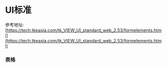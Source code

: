 # UI标准

参考地址: [https://tech.tkeasia.com/tk_VIEW_UI_standard_web_2.53/formelements.html](https://tech.tkeasia.com/tk_VIEW_UI_standard_web_2.53/formelements.html)

### 表格
